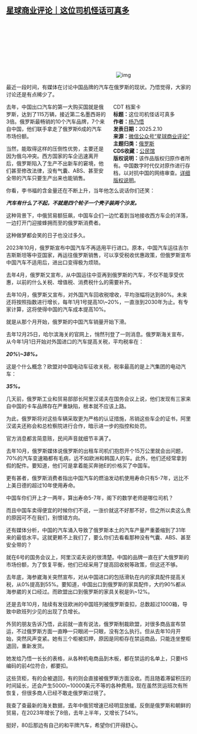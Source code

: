 <!--1739202877000-->
[星球商业评论｜这位司机怪话可真多](https://chinadigitaltimes.net/chinese/715736.html)
------

<p><img decoding="async" src="data:image/svg+xml,%3Csvg%20xmlns='http://www.w3.org/2000/svg'%20viewBox='0%200%200%200'%3E%3C/svg%3E" alt="img" data-lazy-src="https://chinadigitaltimes.net/chinese/files/2025/02/post-715736-67aa210890ccd.png"><noscript><img decoding="async" src="https://chinadigitaltimes.net/chinese/files/2025/02/post-715736-67aa210890ccd.png" alt="img"></noscript></p><p>最近一段时间，有媒体在讨论中国品牌的汽车在俄罗斯的现状。乃悟觉得，大家的讨论还是有点稀少了。</p><div style="width:42%;float:right;padding-left:20px;"><div class="su-spoiler su-spoiler-style-fancy su-spoiler-icon-chevron-circle" data-scroll-offset="0" data-anchor-in-url="no"><div class="su-spoiler-title" tabindex="0" role="button"><span class="su-spoiler-icon"></span>CDT 档案卡</div><div class="su-spoiler-content su-u-clearfix su-u-trim"><strong>标题：</strong>这位司机怪话可真多<br><strong>作者：</strong><a href="https://chinadigitaltimes.net/space/星球商业评论" target="_blank">杨乃悟</a><br><strong>发表日期：</strong>2025.2.10<br><strong>来源：</strong><a href="https://web.archive.org/web/https://mp.weixin.qq.com/s/gZWtZI4duPOJtOoNatUW-w" target="_blank">微信公众号“星球商业评论”</a><br><strong>主题归类：</strong><a href="https://chinadigitaltimes.net/space/俄罗斯" target="_blank">俄罗斯</a><br><strong>CDS收藏：</strong><a href="https://chinadigitaltimes.net/space/%E5%85%AC%E6%B0%91%E9%A6%86" target="_blank" rel="noopener">公民馆</a><br><strong>版权说明：</strong>该作品版权归原作者所有。中国数字时代仅对原作进行存档，以对抗中国的网络审查。<a href="https://chinadigitaltimes.net/chinese/copyright">详细版权说明</a>。</div></div></div><p>去年，中国出口汽车的第一大购买国就是俄罗斯，达到了115万辆，接近第二名墨西哥的3倍。俄罗斯最畅销的10个汽车品牌，7个来自中国，他们联手拿走了俄罗斯6成的汽车市场份额。</p><p>当然，能取得这样的压倒性优势，主要还是因为俄乌冲突。西方国家的车企迅速离开后，俄罗斯陷入了生产不出新车的窘境，他们甚至修改法律，没有气囊、ABS、甚至安全带的汽车只要生产出来也能销售。</p><p>你看，李书福的含金量还在不断上升，当年他怎么说话你们还笑：</p><p><em><strong>汽车有什么了不起，不就是四个轮子一个壳子装两个沙发。</strong></em></p><p>这种背景下，中俄贸易额狂飙，中国车企们一边忙着到当地接收西方车企的洋落，一边打开门迎接蜂拥而至的俄罗斯消费者。</p><p>这种做梦都会笑的日子也没过多久。</p><p>2023年10月，俄罗斯宣布中国汽车不再适用平行进口。原本，中国汽车运往吉尔吉斯斯坦等中亚国家，再运往俄罗斯销售，可以享受税收优惠政策，但俄罗斯宣布中国汽车不适用后，进出口变得极为烦琐。</p><p>去年4月，俄罗斯又宣布，从中国运往中亚再到俄罗斯的汽车，不仅不能享受优惠，以前的什么关税、增值税、消费税什么的需要补齐。</p><p>去年10月，俄罗斯又宣布，对外国汽车回收税增收，平均涨幅将达到80%。未来还将按照指数进行增长，每年1月1号提高10\~20%，一直涨到2030年为止。有专家计算，这将使得中国的汽车成本提高10%。</p><p>就是从那个月开始，俄罗斯的中国汽车销量开始下滑。</p><p>去年12月25日，哈尔滨海关的官网上，悄然刊登了一则消息。俄罗斯海关宣布，从今年1月1日开始对外国进口的汽车提高关税，平均税率在：</p><p><em><strong>20%\~38%。</strong></em></p><p>这是个什么概念？欧盟对中国电动车征收关税，税率最高的是上汽集团的电动汽车：</p><p><em><strong>35%。</strong></em></p><p>几天前，俄罗斯工业和贸易部部长阿里汉诺夫在国务会议上说，他们发现有三家来自中国的卡车品牌存在严重缺陷，根本就不应该上路。</p><p>为此，俄罗斯将对这些车辆采取更为严格的认证措施，吊销这些车企的证书，阿里汉诺夫还称会和总检察院进行合作，暗示进一步的指控和处罚。</p><p>官方消息都言简意赅，民间声音就细节丰满了。</p><p>去年10月，俄罗斯媒体说俄罗斯的出租车司机们抱怨开个15万公里就会出问题，70%的汽车变速箱都有毛病，远不如欧洲和韩国人的车。此外，他们还经常拿到假的配件。要知道，他们可是拿着能买奔驰E的价格买了中国车。</p><p>更有甚者，俄罗斯消费者指出中国汽车的燃油发动机使用寿命只有5-7年，远比不上美日德的超过10年使用寿命。</p><p>中国车你们开上才一两年，算出寿命5-7年，阁下的数学老师是哪位司机？</p><p>而且中国车卖得便宜的时候你们不说，一涨价就这不好那不好，但之所以卖这么贵的原因可不在我们，别恨错方向。</p><p>还有媒体分析，中国的汽车涌入导致了俄罗斯本土的汽车产量严重萎缩到了31年来的最低水平。这就更赖不上我们了，要么你们去看看那种没有气囊、ABS、甚至安全带的？</p><p>就在6号的国务会议上，阿里汉诺夫说的很清楚。中国的品牌一直在扩大俄罗斯的市场份额，为了恢复平衡，他们已经采用了提高回收税等政策，但这还不够。</p><p>去年底，海参崴海关突然宣布，对从中国进口的包括滑轨在内的家具配件提高关税，从0%提高到55%。要知道，中国出口到俄罗斯的家具配件，大约90%都从海参崴的关口经过。而欧盟出口到俄罗斯的家具关税是9\~12%。</p><p>还是去年10月，陆续有发往欧洲的中国班列被俄罗斯查扣，总数超过1000箱，导致中欧班列少见的出现了负增长。</p><p>外贸的朋友告诉乃悟，此前就一直有说法，俄罗斯制裁欧盟，对很多商品宣布禁运，不过俄罗斯方面一直睁一只眼闭一只眼，没有怎么执行。但从去年10月开始，突然风声变紧。她有三个柜被扣押，原因是同柜存在禁运商品，只能连坐整柜退回，重新发货。</p><p>她发给乃悟一长长的表格，从各种机电商品到木板，都在禁运的名单上，只要HS编码的前4位符合，都要扣。</p><p>这些货柜，有的会被退回，有的则会直接被俄罗斯方面没收。而且随着滞留积压的时间延长，还会产生5000\~10000美元不等的各种费用。现在虽然货运班次有所恢复，但很多商人已经不敢走俄罗斯过境了。</p><p>我查了查最新的海关数据，去年中俄贸增速已经明显放缓。反倒是俄罗斯和朝鲜的贸易，在2023年增长了8倍，去年上半年，又增长了54%。</p><p>挺好，80后那边有自己的和平牌汽车，希望你们开得舒心。</p><div class="addtoany_share_save_container addtoany_content addtoany_content_bottom"><div class="a2a_kit a2a_kit_size_32 addtoany_list" data-a2a-url="https://chinadigitaltimes.net/chinese/715736.html" data-a2a-title="星球商业评论｜这位司机怪话可真多"><a class="a2a_button_facebook" href="https://www.addtoany.com/add_to/facebook?linkurl=https%3A%2F%2Fchinadigitaltimes.net%2Fchinese%2F715736.html&amp;linkname=%E6%98%9F%E7%90%83%E5%95%86%E4%B8%9A%E8%AF%84%E8%AE%BA%EF%BD%9C%E8%BF%99%E4%BD%8D%E5%8F%B8%E6%9C%BA%E6%80%AA%E8%AF%9D%E5%8F%AF%E7%9C%9F%E5%A4%9A" title="Facebook" rel="nofollow noopener" target="_blank"></a><a class="a2a_button_twitter" href="https://www.addtoany.com/add_to/twitter?linkurl=https%3A%2F%2Fchinadigitaltimes.net%2Fchinese%2F715736.html&amp;linkname=%E6%98%9F%E7%90%83%E5%95%86%E4%B8%9A%E8%AF%84%E8%AE%BA%EF%BD%9C%E8%BF%99%E4%BD%8D%E5%8F%B8%E6%9C%BA%E6%80%AA%E8%AF%9D%E5%8F%AF%E7%9C%9F%E5%A4%9A" title="Twitter" rel="nofollow noopener" target="_blank"></a><a class="a2a_button_telegram" href="https://www.addtoany.com/add_to/telegram?linkurl=https%3A%2F%2Fchinadigitaltimes.net%2Fchinese%2F715736.html&amp;linkname=%E6%98%9F%E7%90%83%E5%95%86%E4%B8%9A%E8%AF%84%E8%AE%BA%EF%BD%9C%E8%BF%99%E4%BD%8D%E5%8F%B8%E6%9C%BA%E6%80%AA%E8%AF%9D%E5%8F%AF%E7%9C%9F%E5%A4%9A" title="Telegram" rel="nofollow noopener" target="_blank"></a><a class="a2a_button_reddit" href="https://www.addtoany.com/add_to/reddit?linkurl=https%3A%2F%2Fchinadigitaltimes.net%2Fchinese%2F715736.html&amp;linkname=%E6%98%9F%E7%90%83%E5%95%86%E4%B8%9A%E8%AF%84%E8%AE%BA%EF%BD%9C%E8%BF%99%E4%BD%8D%E5%8F%B8%E6%9C%BA%E6%80%AA%E8%AF%9D%E5%8F%AF%E7%9C%9F%E5%A4%9A" title="Reddit" rel="nofollow noopener" target="_blank"></a><a class="a2a_button_whatsapp" href="https://www.addtoany.com/add_to/whatsapp?linkurl=https%3A%2F%2Fchinadigitaltimes.net%2Fchinese%2F715736.html&amp;linkname=%E6%98%9F%E7%90%83%E5%95%86%E4%B8%9A%E8%AF%84%E8%AE%BA%EF%BD%9C%E8%BF%99%E4%BD%8D%E5%8F%B8%E6%9C%BA%E6%80%AA%E8%AF%9D%E5%8F%AF%E7%9C%9F%E5%A4%9A" title="WhatsApp" rel="nofollow noopener" target="_blank"></a><a class="a2a_button_email" href="https://www.addtoany.com/add_to/email?linkurl=https%3A%2F%2Fchinadigitaltimes.net%2Fchinese%2F715736.html&amp;linkname=%E6%98%9F%E7%90%83%E5%95%86%E4%B8%9A%E8%AF%84%E8%AE%BA%EF%BD%9C%E8%BF%99%E4%BD%8D%E5%8F%B8%E6%9C%BA%E6%80%AA%E8%AF%9D%E5%8F%AF%E7%9C%9F%E5%A4%9A" title="Email" rel="nofollow noopener" target="_blank"></a><a class="a2a_button_copy_link" href="https://www.addtoany.com/add_to/copy_link?linkurl=https%3A%2F%2Fchinadigitaltimes.net%2Fchinese%2F715736.html&amp;linkname=%E6%98%9F%E7%90%83%E5%95%86%E4%B8%9A%E8%AF%84%E8%AE%BA%EF%BD%9C%E8%BF%99%E4%BD%8D%E5%8F%B8%E6%9C%BA%E6%80%AA%E8%AF%9D%E5%8F%AF%E7%9C%9F%E5%A4%9A" title="Copy Link" rel="nofollow noopener" target="_blank"></a><a class="a2a_dd addtoany_share_save addtoany_share" href="https://www.addtoany.com/share"></a></div></div>
